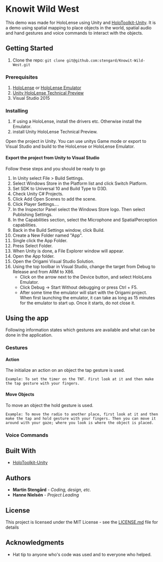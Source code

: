 # Knowit Wild West

This demo was made for HoloLense using Unity and [HoloToolkit-Unity](https://github.com/Microsoft/HoloToolkit-Unity "HoloToolkit-Unity"). It is a demo using spatial mapping to place objects in the world, spatial audio and hand gestures and voice commands to interact with the objects.

## Getting Started

1. Clone the repo: `git clone git@github.com:stengard/Knowit-Wild-West.git`  

### Prerequisites

1. [HoloLense](https://www.microsoft.com/microsoft-hololens/en-us "HoloLense") or [HoloLense Emulator](https://developer.microsoft.com/sv-se/windows/holographic/install_the_tools "HoloLense Emulator")
2. [Unity HoloLense Technical Preview](https://unity3d.com/partners/microsoft/hololens "Unity HoloLense Technical Preview")
3. Visual Studio 2015

### Installing

1. If using a HoloLense, install the drivers etc. Otherwise install the Emulator.
2. install Unity HoloLense Technical Preview.

Open the project in Unity. You can use unitys Game mode or export to Visual Studio and build to the HoloLense or HoloLense Emulator.

#### Export the project from Unity to Visual Studio

Follow these steps and you should be ready to go

1. In Unity select File > Build Settings.
2. Select Windows Store in the Platform list and click Switch Platform.
3. Set SDK to Universal 10 and Build Type to D3D.
4. Check Unity C# Projects.
5. Click Add Open Scenes to add the scene.
6. Click Player Settings....
7. In the Inspector Panel select the Windows Store logo. Then select Publishing Settings.
8. In the Capabilities section, select the Microphone and SpatialPerception capabilities.
9. Back in the Build Settings window, click Build.
10. Create a New Folder named "App".
11. Single click the App Folder.
12. Press Select Folder.
13. When Unity is done, a File Explorer window will appear.
14. Open the App folder.
15. Open the Origami Visual Studio Solution.
16. Using the top toolbar in Visual Studio, change the target from Debug to Release and from ARM to X86.
    * Click on the arrow next to the Device button, and select HoloLens Emulator.
    * Click Debug -> Start Without debugging or press Ctrl + F5.
    * After some time the emulator will start with the Origami project. When first launching the emulator, it can take as long as 15 minutes for the emulator to start up. Once it starts, do not close it.



## Using the app

Following information states which gestures are available and what can be done in the application.

### Gestures

#### Action

The initialize an action on an object the tap gesture is used.

```
Example: To set the timer on the TNT. First look at it and then make the tap gesture with your fingers.
```

#### Move Objects

To move an object the hold gesture is used.
```
Example: To move the radio to another place, first look at it and then make the tap and hold gesture with your fingers. Then you can move it around with your gaze; where you look is where the object is placed.
```

### Voice Commands



## Built With

* [HoloToolkit-Unity](https://github.com/Microsoft/HoloToolkit-Unity "HoloToolkit-Unity")

## Authors

* **Martin Stengård** - *Coding, design, etc.*
* **Hanne Nielsén** - *Project Leading*

## License

This project is licensed under the MIT License - see the [LICENSE.md](LICENSE.md) file for details

## Acknowledgments

* Hat tip to anyone who's code was used and to everyone who helped.
